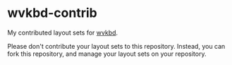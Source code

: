 # wvkbd-contrib

My contributed layout sets for [wvkbd](https://git.sr.ht/~proycon/wvkbd).

Please don't contribute your layout sets to this repository. Instead, you can
fork this repository, and manage your layout sets on your repository.
